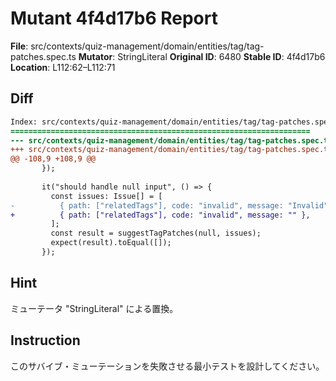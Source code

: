 # Mutant 4f4d17b6 Report

**File**: src/contexts/quiz-management/domain/entities/tag/tag-patches.spec.ts
**Mutator**: StringLiteral
**Original ID**: 6480
**Stable ID**: 4f4d17b6
**Location**: L112:62–L112:71

## Diff

```diff
Index: src/contexts/quiz-management/domain/entities/tag/tag-patches.spec.ts
===================================================================
--- src/contexts/quiz-management/domain/entities/tag/tag-patches.spec.ts	original
+++ src/contexts/quiz-management/domain/entities/tag/tag-patches.spec.ts	mutated #6480
@@ -108,9 +108,9 @@
       });
 
       it("should handle null input", () => {
         const issues: Issue[] = [
-          { path: ["relatedTags"], code: "invalid", message: "Invalid" },
+          { path: ["relatedTags"], code: "invalid", message: "" },
         ];
         const result = suggestTagPatches(null, issues);
         expect(result).toEqual([]);
       });
```

## Hint

ミューテータ "StringLiteral" による置換。

## Instruction

このサバイブ・ミューテーションを失敗させる最小テストを設計してください。
